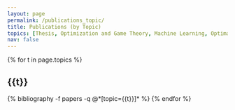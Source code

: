 ```yaml
---
layout: page
permalink: /publications_topic/
title: Publications (by Topic)
topics: [Thesis, Optimization and Game Theory, Machine Learning, Optimal Transport, Alternating Direction Method of Multiplier]
nav: false
---
```


<div class="publications">

{% for t in page.topics %}
  <h2 class="topic">{{t}}</h2>
  {% bibliography -f papers -q @*[topic={{t}}]* %}
{% endfor %}

</div>
